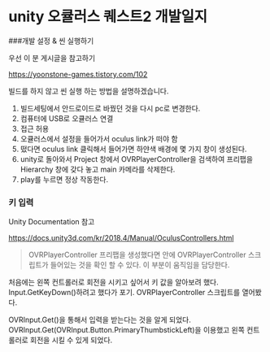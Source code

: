 # unity 오큘러스 퀘스트2 개발일지

###개발 설정 & 씬 실행하기

우선 이 분 게시글을 참고하기

https://yoonstone-games.tistory.com/102

빌드를 하지 않고 씬 실행 하는 방법을 설명하겠습니다.

1. 빌드세팅에서 안드로이드로 바꿨던 것을 다시 pc로 변경한다.
2. 컴퓨터에 USB로 오큘러스 연결
3. 접근 허용
4. 오큘러스에서 설정을 들어가서 oculus link가 떠야 함
5. 떴다면 oculus link 클릭해서 들어가면 하얀색 배경에 몇 가지 창이 생성된다.
6. unity로 돌아와서 Project 창에서 OVRPlayerController을 검색하여 프리팹을 Hierarchy 창에 갖다 놓고 main 카메라를 삭제한다.
7. play를 누르면 정상 작동한다.

### 키 입력

Unity Documentation 참고

https://docs.unity3d.com/kr/2018.4/Manual/OculusControllers.html

> OVRPlayerController 프리팹을 생성했다면 안에 OVRPlayerController 스크립트가 들어있는 것을 확인 할 수 있다. 이 부분이 움직임을 담당한다.

처음에는 왼쪽 컨트롤러로 회전을 시키고 싶어서 키 값을 알아보려 했다. Input.GetKeyDown()하려고 했다가 포기. OVRPlayerController 스크립트를 열어봤다.

OVRInput.Get()을 통해서 입력을 받는다는 것을 알게 되었다. OVRInput.Get(OVRInput.Button.PrimaryThumbstickLeft)을 이용했고 왼쪽 컨트롤러로 회전을 시킬 수 있게 되었다.

